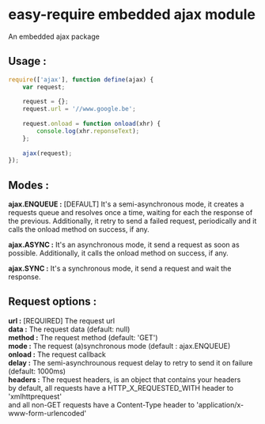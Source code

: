 easy-require embedded ajax module<a name="ajax"></a>
=================================

An embedded ajax package


Usage :
-------

```JavaScript
require(['ajax'], function define(ajax) {
    var request;
    
    request = {};
    request.url = '//www.google.be';
    
    request.onload = function onload(xhr) {
        console.log(xhr.reponseText);
    };
    
    ajax(request);
});
```


Modes :
------------

<b>ajax.ENQUEUE :</b> [DEFAULT] It's a semi-asynchronous mode, it creates a requests queue and resolves once a time, waiting for each the response of the previous.
Additionally, it retry to send a failed request, periodically and it calls the onload method on success, if any.

<b>ajax.ASYNC :</b>  It's an asynchronous mode, it send a request as soon as possible.
Additionally, it calls the onload method on success, if any.

<b>ajax.SYNC :</b>  It's a synchronous mode, it send a request and wait the response.


Request options :
-----------------

<b>url :</b> [REQUIRED] The request url<br />
<b>data :</b> The request data (default: null)<br />
<b>method :</b> The request method (default: 'GET')<br />
<b>mode :</b> The request (a)synchronous mode (default : ajax.ENQUEUE)<br />
<b>onload :</b> The request callback<br />
<b>delay :</b> The semi-asynchrounous request delay to retry to send it on failure (default: 1000ms)<br />
<b>headers :</b> The request headers, is an object that contains your headers<br />
    by default, all requests have a HTTP_X_REQUESTED_WITH header to 'xmlhttprequest'<br />
    and all non-GET requests have a Content-Type header to 'application/x-www-form-urlencoded'
